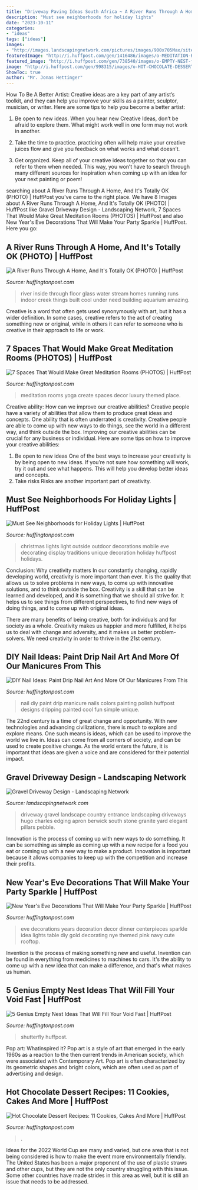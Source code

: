 ```yaml
---
title: "Driveway Paving Ideas South Africa ~ A River Runs Through A Home, And It&#039;s Totally Ok (photo)"
description: "Must see neighborhoods for holiday lights"
date: "2023-10-11"
categories:
- "ideas"
tags: ["ideas"]
images:
- "http://images.landscapingnetwork.com/pictures/images/900x705Max/site_8/country-driveway-charles-c-hugo-landscape-design_3034.jpg"
featuredImage: "http://i.huffpost.com/gen/1416486/images/o-MEDITATION-ROOMS-facebook.jpg"
featured_image: "http://i.huffpost.com/gen/738540/images/o-EMPTY-NEST-facebook.jpg"
image: "http://i.huffpost.com/gen/998315/images/o-HOT-CHOCOLATE-DESSERT-facebook.jpg"
ShowToc: true
author: "Mr. Jonas Hettinger"
---
```



How To Be A Better Artist:
Creative ideas are a key part of any artist’s toolkit, and they can help you improve your skills as a painter, sculptor, musician, or writer. Here are some tips to help you become a better artist:
1. Be open to new ideas. When you hear new Creative Ideas, don’t be afraid to explore them. What might work well in one form may not work in another.

2. Take the time to practice. practicing often will help make your creative juices flow and give you feedback on what works and what doesn’t.

3. Get organized. Keep all of your creative ideas together so that you can refer to them when needed. This way, you won’t have to search through many different sources for inspiration when coming up with an idea for your next painting or poem!

	

		
searching about A River Runs Through A Home, And It&#039;s Totally OK (PHOTO) | HuffPost you've came to the right place. We have 8 Images about A River Runs Through A Home, And It&#039;s Totally OK (PHOTO) | HuffPost like Gravel Driveway Design - Landscaping Network, 7 Spaces That Would Make Great Meditation Rooms (PHOTOS) | HuffPost and also New Year&#039;s Eve Decorations That Will Make Your Party Sparkle | HuffPost. Here you go:
		
    
## A River Runs Through A Home, And It&#039;s Totally OK (PHOTO) | HuffPost

<img loading=lazy src="http://i.huffpost.com/gen/937139/images/o-RIVER-INSIDE-HOUSE-facebook.jpg" onerror="this.onerror=null;this.src='https://tse2.mm.bing.net/th?id=OIP.EyiWyjr7m1CW7m9mepA8HgHaLG&amp;pid=15.1';" alt="A River Runs Through A Home, And It&#039;s Totally OK (PHOTO) | HuffPost">

_Source: huffingtonpost.com_

>river inside through floor glass water stream homes running runs indoor creek things built cool under need building aquarium amazing. 

	

Creative is a word that often gets used synonymously with art, but it has a wider definition. In some cases, creative refers to the act of creating something new or original, while in others it can refer to someone who is creative in their approach to life or work.

    
## 7 Spaces That Would Make Great Meditation Rooms (PHOTOS) | HuffPost

<img loading=lazy src="http://i.huffpost.com/gen/1416486/images/o-MEDITATION-ROOMS-facebook.jpg" onerror="this.onerror=null;this.src='https://tse4.mm.bing.net/th?id=OIP.8n1UX8ABKvLQxZWAYZRTxwHaDt&amp;pid=15.1';" alt="7 Spaces That Would Make Great Meditation Rooms (PHOTOS) | HuffPost">

_Source: huffingtonpost.com_

>meditation rooms yoga create spaces decor luxury themed place. 

	

Creative ability: How can we improve our creative abilities?
Creative people have a variety of abilities that allow them to produce great ideas and concepts. One ability that is often underrated is creativity. Creative people are able to come up with new ways to do things, see the world in a different way, and think outside the box. Improving our creative abilities can be crucial for any business or individual. Here are some tips on how to improve your creative abilities: 
1. Be open to new ideas
One of the best ways to increase your creativity is by being open to new ideas. If you’re not sure how something will work, try it out and see what happens. This will help you develop better ideas and concepts. 
2. Take risks
Risks are another important part of creativity.

    
## Must See Neighborhoods For Holiday Lights | HuffPost

<img loading=lazy src="http://i.huffpost.com/gen/1526876/images/o-OUTDOOR-CHRISTMAS-LIGHTS-facebook.jpg" onerror="this.onerror=null;this.src='https://tse1.mm.bing.net/th?id=OIP.0Hq1a3Iqdqmc34jTzUF8cgHaDt&amp;pid=15.1';" alt="Must See Neighborhoods for Holiday Lights | HuffPost">

_Source: huffingtonpost.com_

>christmas lights light outside outdoor decorations mobile eve decorating display traditions unique decoration holiday huffpost holidays. 

	

Conclusion: Why creativity matters
In our constantly changing, rapidly developing world, creativity is more important than ever. It is the quality that allows us to solve problems in new ways, to come up with innovative solutions, and to think outside the box.
Creativity is a skill that can be learned and developed, and it is something that we should all strive for. It helps us to see things from different perspectives, to find new ways of doing things, and to come up with original ideas.

There are many benefits of being creative, both for individuals and for society as a whole. Creativity makes us happier and more fulfilled, it helps us to deal with change and adversity, and it makes us better problem-solvers. We need creativity in order to thrive in the 21st century.

    
## DIY Nail Ideas: Paint Drip Nail Art And More Of Our Manicures From This

<img loading=lazy src="http://i.huffpost.com/gen/795501/images/o-DIY-NAIL-ART-MANICURE-PAINT-DRIP-facebook.jpg" onerror="this.onerror=null;this.src='https://tse2.mm.bing.net/th?id=OIP.eKkCKbhShYIh2BaULzk2OQHaE7&amp;pid=15.1';" alt="DIY Nail Ideas: Paint Drip Nail Art And More Of Our Manicures From This">

_Source: huffingtonpost.com_

>nail diy paint drip manicure nails colors painting polish huffpost designs dripping painted cool fun simple unique. 

	

The 22nd century is a time of great change and opportunity. With new technologies and advancing civilizations, there is much to explore and explore means. One such means is ideas, which can be used to improve the world we live in. Ideas can come from all corners of society, and can be used to create positive change. As the world enters the future, it is important that ideas are given a voice and are considered for their potential impact.

    
## Gravel Driveway Design - Landscaping Network

<img loading=lazy src="http://images.landscapingnetwork.com/pictures/images/900x705Max/site_8/country-driveway-charles-c-hugo-landscape-design_3034.jpg" onerror="this.onerror=null;this.src='https://tse1.mm.bing.net/th?id=OIP.ZjI0lfcwuxcnq3SXa9_JMwHaFd&amp;pid=15.1';" alt="Gravel Driveway Design - Landscaping Network">

_Source: landscapingnetwork.com_

>driveway gravel landscape country entrance landscaping driveways hugo charles edging apron berwick south stone granite yard elegant pillars pebble. 

	

Innovation is the process of coming up with new ways to do something. It can be something as simple as coming up with a new recipe for a food you eat or coming up with a new way to make a product. Innovation is important because it allows companies to keep up with the competition and increase their profits.

    
## New Year&#039;s Eve Decorations That Will Make Your Party Sparkle | HuffPost

<img loading=lazy src="http://i.huffpost.com/gen/920346/images/o-NEW-YEARS-EVE-DECORATIONS-facebook.jpg" onerror="this.onerror=null;this.src='https://tse1.mm.bing.net/th?id=OIP.c8WDKKIX3noYlWjrgIA1rQHaE7&amp;pid=15.1';" alt="New Year&#039;s Eve Decorations That Will Make Your Party Sparkle | HuffPost">

_Source: huffingtonpost.com_

>eve decorations years decoration decor dinner centerpieces sparkle idea lights table diy gold decorating nye themed pink navy cute rooftop. 

	

Invention is the process of making something new and useful. Invention can be found in everything from medicines to machines to cars. It's the ability to come up with a new idea that can make a difference, and that's what makes us human.

    
## 5 Genius Empty Nest Ideas That Will Fill Your Void Fast | HuffPost

<img loading=lazy src="http://i.huffpost.com/gen/738540/images/o-EMPTY-NEST-facebook.jpg" onerror="this.onerror=null;this.src='https://tse1.mm.bing.net/th?id=OIP.5-SHDV-2DVIaaqd4fgTFnQHaDt&amp;pid=15.1';" alt="5 Genius Empty Nest Ideas That Will Fill Your Void Fast | HuffPost">

_Source: huffingtonpost.com_

>shutterfly huffpost. 

	

Pop art: Whatinspired it?
Pop art is a style of art that emerged in the early 1960s as a reaction to the then current trends in American society, which were associated with Contemporary Art. Pop art is often characterized by its geometric shapes and bright colors, which are often used as part of advertising and design.

    
## Hot Chocolate Dessert Recipes: 11 Cookies, Cakes And More | HuffPost

<img loading=lazy src="http://i.huffpost.com/gen/998315/images/o-HOT-CHOCOLATE-DESSERT-facebook.jpg" onerror="this.onerror=null;this.src='https://tse1.mm.bing.net/th?id=OIP.TpE3HY9LHQGcOy78G9FEdwHaE8&amp;pid=15.1';" alt="Hot Chocolate Dessert Recipes: 11 Cookies, Cakes And More | HuffPost">

_Source: huffingtonpost.com_

>. 

	

Ideas for the 2022 World Cup are many and varied, but one area that is not being considered is how to make the event more environmentally friendly. The United States has been a major proponent of the use of plastic straws and other cups, but they are not the only country struggling with this issue. Some other countries have made strides in this area as well, but it is still an issue that needs to be addressed.

